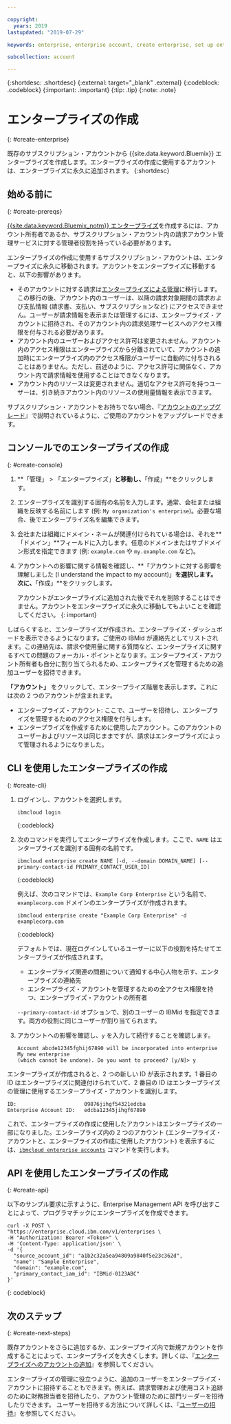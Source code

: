 ```yaml
---

copyright:
  years: 2019
lastupdated: "2019-07-29"

keywords: enterprise, enterprise account, create enterprise, set up enterprise, multiple account

subcollection: account

---
```


{:shortdesc: .shortdesc}
{:external: target="_blank" .external}
{:codeblock: .codeblock}
{:important: .important}
{:tip: .tip}
{:note: .note}

# エンタープライズの作成
{: #create-enterprise}

既存のサブスクリプション・アカウントから {{site.data.keyword.Bluemix}} エンタープライズを作成します。エンタープライズの作成に使用するアカウントは、エンタープライズに永久に追加されます。
{:shortdesc}

## 始める前に
{: #create-prereqs}

[{{site.data.keyword.Bluemix_notm}} エンタープライズ](/docs/account?topic=account-enterprise)を作成するには、アカウント所有者であるか、サブスクリプション・アカウント内の請求アカウント管理サービスに対する管理者役割を持っている必要があります。

エンタープライズの作成に使用するサブスクリプション・アカウントは、エンタープライズに永久に移動されます。アカウントをエンタープライズに移動すると、以下の影響があります。
* そのアカウントに対する請求は[エンタープライズによる管理](/docs/billing-usage?topic=billing-usage-enterprise)に移行します。この移行の後、アカウント内のユーザーは、以降の請求対象期間の請求および支払情報 (請求書、支払い、サブスクリプションなど) にアクセスできません。ユーザーが請求情報を表示または管理するには、エンタープライズ・アカウントに招待され、そのアカウント内の請求処理サービスへのアクセス権限を付与される必要があります。
* アカウント内のユーザーおよびアクセス許可は変更されません。アカウント内のアクセス権限はエンタープライズから分離されていて、アカウントの追加時にエンタープライズ内のアクセス権限がユーザーに自動的に付与されることはありません。ただし、前述のように、アクセス許可に関係なく、アカウント内で請求情報を使用することはできなくなります。
* アカウント内のリソースは変更されません。適切なアクセス許可を持つユーザーは、引き続きアカウント内のリソースの使用量情報を表示できます。

サブスクリプション・アカウントをお持ちでない場合、『[アカウントのアップグレード](/docs/account?topic=account-upgrading-account)』で説明されているように、ご使用のアカウントをアップグレードできます。

## コンソールでのエンタープライズの作成
{: #create-console}

1. **「管理」 > 「エンタープライズ」**と移動し、**「作成」**をクリックします。
1. エンタープライズを識別する固有の名前を入力します。通常、会社または組織を反映する名前にします (例: `My organization's enterprise`)。必要な場合、後でエンタープライズ名を編集できます。
1. 会社または組織にドメイン・ネームが関連付けられている場合は、それを**「ドメイン」**フィールドに入力します。任意のドメインまたはサブドメイン形式を指定できます (例: `example.com` や `my.example.com` など)。
1. アカウントへの影響に関する情報を確認し、**「アカウントに対する影響を理解しました (I understand the impact to my account)」**を選択します。 次に、**「作成」**をクリックします。 

   アカウントがエンタープライズに追加された後でそれを削除することはできません。アカウントをエンタープライズに永久に移動してもよいことを確認してください。
   {: important}

しばらくすると、エンタープライズが作成され、エンタープライズ・ダッシュボードを表示できるようになります。ご使用の IBMid が連絡先としてリストされます。この連絡先は、請求や使用量に関する質問など、エンタープライズに関するすべての問題のフォーカル・ポイントとなります。エンタープライズ・アカウント所有者も自分に割り当てられるため、エンタープライズを管理するための追加ユーザーを招待できます。

**「アカウント」** をクリックして、エンタープライズ階層を表示します。これには次の 2 つのアカウントが含まれます。

* エンタープライズ・アカウント: ここで、ユーザーを招待し、エンタープライズを管理するためのアクセス権限を付与します。
* エンタープライズを作成するために使用したアカウント。このアカウントのユーザーおよびリソースは同じままですが、請求はエンタープライズによって管理されるようになりました。

## CLI を使用したエンタープライズの作成
{: #create-cli}

1. ログインし、アカウントを選択します。

   ```
   ibmcloud login
   ```
   {:codeblock}
1. 次のコマンドを実行してエンタープライズを作成します。ここで、`NAME` はエンタープライズを識別する固有の名前です。

   ```
   ibmcloud enterprise create NAME [-d, --domain DOMAIN_NAME] [--primary-contact-id PRIMARY_CONTACT_USER_ID]
   ```
   {:codeblock}

   例えば、次のコマンドでは、`Example Corp Enterprise` という名前で、`examplecorp.com` ドメインのエンタープライズが作成されます。

   ```
   ibmcloud enterprise create "Example Corp Enterprise" -d examplecorp.com
   ```
   {:codeblock}

   デフォルトでは、現在ログインしているユーザーに以下の役割を持たせてエンタープライズが作成されます。
      * エンタープライズ関連の問題について通知する中心人物を示す、エンタープライズの連絡先
      * エンタープライズ・アカウントを管理するための全アクセス権限を持つ、エンタープライズ・アカウントの所有者

   `--primary-contact-id` オプションで、別のユーザーの IBMid を指定できます。両方の役割に同じユーザーが割り当てられます。
1. アカウントへの影響を確認し、`y` を入力して続行することを確認します。
   ```
   Account abcde12345fghij67890 will be incorporated into enterprise My new enterprise
   (which cannot be undone). Do you want to proceed? [y/N]> y
   ```

エンタープライズが作成されると、2 つの新しい ID が表示されます。1 番目の ID はエンタープライズに関連付けられていて、2 番目の ID はエンタープライズの管理に使用するエンタープライズ・アカウントを識別します。

```
ID:                      09876jihgf54321edcba   
Enterprise Account ID:   edcba12345jihgf67890
```

これで、エンタープライズの作成に使用したアカウントはエンタープライズの一部になりました。エンタープライズ内の 2 つのアカウント (エンタープライズ・アカウントと、エンタープライズの作成に使用したアカウント) を表示するには、[`ibmcloud enterprise accounts`](/docs/cli?topic=cloud-cli-ibmcloud_enterprise#ibmcloud_enterprise_accounts) コマンドを実行します。

## API を使用したエンタープライズの作成
{: #create-api}

以下のサンプル要求に示すように、Enterprise Management API を呼び出すことによって、プログラマチックにエンタープライズを作成できます。<!-- For detailed information about the API, see [Enterprise Management API](https://{DomainName}/apidocs/enterprise-apis/enterprise#create-an-enterprise){: external}.-->

```
curl -X POST \
"https://enterprise.cloud.ibm.com/v1/enterprises \
-H "Authorization: Bearer <Token>" \
-H 'Content-Type: application/json' \
-d '{
  "source_account_id": "a1b2c32a5ea94809a9840f5e23c362d",
  "name": "Sample Enterprise",
  "domain": "example.com",
  "primary_contact_iam_id": "IBMid-0123ABC"
}'
```
{: codeblock}

## 次のステップ
{: #create-next-steps}

既存アカウントをさらに追加するか、エンタープライズ内で新規アカウントを作成することによって、エンタープライズを大きくします。詳しくは、『[エンタープライズへのアカウントの追加](/docs/account?topic=account-enterprise-add)』を参照してください。

エンタープライズの管理に役立つように、追加のユーザーをエンタープライズ・アカウントに招待することもできます。例えば、請求管理および使用コスト追跡のために財務担当者を招待したり、アカウント管理のために部門リーダーを招待したりできます。 ユーザーを招待する方法について詳しくは、『[ユーザーの招待](/docs/iam?topic=iam-iamuserinv)』を参照してください。
